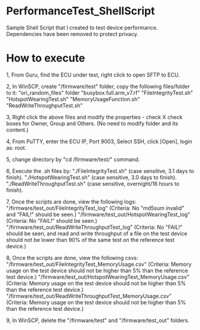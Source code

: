 # PerformanceTest_ShellScript
Sample Shell Script that I created to test device performance. Dependencies have been removed to protect privacy.

# How to execute
1, From Guru, find the ECU under test, right click to open SFTP to ECU.

2, In WinSCP, create "/firmware/test" folder, copy the following files/folder to it:
"ori_random_files" folder
"busybox.full.arm_v7.rf"
"FileIntegrityTest.sh"
"HotspotWearingTest.sh"
"MemoryUsageFunction.sh"
"ReadWriteThroughputTest.sh"

3, Right click the above files and modify the properties - check X check boxes for Owner, Group and Others. (No need to modify folder and its content.)

4, From PuTTY, enter the ECU IP, Port 9003, Select SSH, click [Open], login as: root.

5, change directory by "cd /firmware/test/" command.

6, Execute the .sh files by:
"./FileIntegrityTest.sh" (case sensitive, 3.1 days to finish).
"./HotspotWearingTest.sh" (case sensitive, 3.0 days to finish).
"./ReadWriteThroughputTest.sh" (case sensitive, overnight/16 hours to finish).

7, Once the scripts are done, view the following logs:
"/firmware/test_out/FileIntegrityTest_log" (Criteria: No "md5sum invalid" and "FAIL!" should be seen.)
"/firmware/test_out/HotspotWearingTest_log" (Criteria: No "FAIL!" should be seen.)
"/firmware/test_out/ReadWriteThroughputTest_log" (Criteria: No "FAIL!" should be seen, and read and write throughput of a file on the test device should not be lower than 90% of the same test on the reference test device.)

8, Once the scripts are done, view the following csvs: 
"/firmware/test_out/FileIntegrityTest_MemoryUsage.csv" (Criteria: Memory usage on the test device should not be higher than 5% than the reference test device.)
"/firmware/test_out/HotspotWearingTest_MemoryUsage.csv" (Criteria: Memory usage on the test device should not be higher than 5% than the reference test device.)
"/firmware/test_out/ReadWriteThroughputTest_MemoryUsage.csv" (Criteria: Memory usage on the test device should not be higher than 5% than the reference test device.)

9, In WinSCP, delete the "/firmware/test" and "/firmware/test_out" folders.
